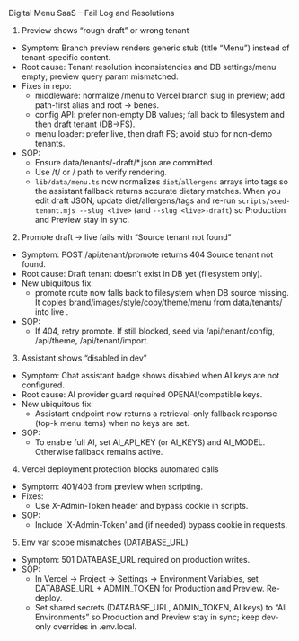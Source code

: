 Digital Menu SaaS – Fail Log and Resolutions

1) Preview shows “rough draft” or wrong tenant
- Symptom: Branch preview renders generic stub (title “Menu”) instead of tenant-specific content.
- Root cause: Tenant resolution inconsistencies and DB settings/menu empty; preview query param mismatched.
- Fixes in repo:
  - middleware: normalize /menu to Vercel branch slug in preview; add path-first alias and root → benes.
  - config API: prefer non-empty DB values; fall back to filesystem and then draft tenant (DB→FS).
  - menu loader: prefer live, then draft FS; avoid stub for non-demo tenants.
- SOP:
  - Ensure data/tenants/<slug>-draft/*.json are committed.
  - Use /t/<slug> or /<slug> path to verify rendering.
  - `lib/data/menu.ts` now normalizes `diet`/`allergens` arrays into tags so the assistant fallback returns accurate dietary matches. When you edit draft JSON, update diet/allergens/tags and re-run `scripts/seed-tenant.mjs --slug <live>` (and `--slug <live>-draft`) so Production and Preview stay in sync.

2) Promote draft → live fails with “Source tenant not found”
- Symptom: POST /api/tenant/promote returns 404 Source tenant not found.
- Root cause: Draft tenant doesn’t exist in DB yet (filesystem only).
- New ubiquitous fix:
  - promote route now falls back to filesystem when DB source missing. It copies brand/images/style/copy/theme/menu from data/tenants/<from> into live <to>.
- SOP:
  - If 404, retry promote. If still blocked, seed via /api/tenant/config, /api/theme, /api/tenant/import.

3) Assistant shows “disabled in dev”
- Symptom: Chat assistant badge shows disabled when AI keys are not configured.
- Root cause: AI provider guard required OPENAI/compatible keys.
- New ubiquitous fix:
  - Assistant endpoint now returns a retrieval-only fallback response (top-k menu items) when no keys are set.
- SOP:
  - To enable full AI, set AI_API_KEY (or AI_KEYS) and AI_MODEL. Otherwise fallback remains active.

4) Vercel deployment protection blocks automated calls
- Symptom: 401/403 from preview when scripting.
- Fixes:
  - Use X-Admin-Token header and bypass cookie in scripts.
- SOP:
  - Include 'X-Admin-Token' and (if needed) bypass cookie in requests.

5) Env var scope mismatches (DATABASE_URL)
- Symptom: 501 DATABASE_URL required on production writes.
- SOP:
  - In Vercel → Project → Settings → Environment Variables, set DATABASE_URL + ADMIN_TOKEN for Production and Preview. Re-deploy.
  - Set shared secrets (DATABASE_URL, ADMIN_TOKEN, AI keys) to “All Environments” so Production and Preview stay in sync; keep dev-only overrides in .env.local.


